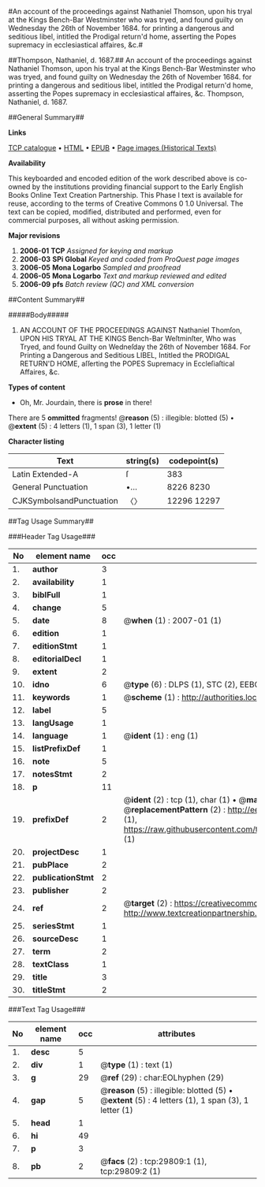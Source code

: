 #An account of the proceedings against Nathaniel Thomson, upon his tryal at the Kings Bench-Bar Westminster who was tryed, and found guilty on Wednesday the 26th of November 1684. for printing a dangerous and seditious libel, intitled the Prodigal return'd home, asserting the Popes supremacy in ecclesiastical affaires, &c.#

##Thompson, Nathaniel, d. 1687.##
An account of the proceedings against Nathaniel Thomson, upon his tryal at the Kings Bench-Bar Westminster who was tryed, and found guilty on Wednesday the 26th of November 1684. for printing a dangerous and seditious libel, intitled the Prodigal return'd home, asserting the Popes supremacy in ecclesiastical affaires, &c.
Thompson, Nathaniel, d. 1687.

##General Summary##

**Links**

[TCP catalogue](http://www.ota.ox.ac.uk/tcp/)  • 
[HTML](http://tei.it.ox.ac.uk/tcp/Texts-HTML/free/A25/A25656.html)  • 
[EPUB](http://tei.it.ox.ac.uk/tcp/Texts-EPUB/free/A25/A25656.epub) • 
[Page images (Historical Texts)](https://data.historicaltexts.jisc.ac.uk/view?pubId=eebo-99825427e&pageId=eebo-99825427e-29809-1)

**Availability**

This keyboarded and encoded edition of the
	       work described above is co-owned by the institutions
	       providing financial support to the Early English Books
	       Online Text Creation Partnership. This Phase I text is
	       available for reuse, according to the terms of Creative
	       Commons 0 1.0 Universal. The text can be copied,
	       modified, distributed and performed, even for
	       commercial purposes, all without asking permission.

**Major revisions**

1. __2006-01__ __TCP__ *Assigned for keying and markup*
1. __2006-03__ __SPi Global__ *Keyed and coded from ProQuest page images*
1. __2006-05__ __Mona Logarbo__ *Sampled and proofread*
1. __2006-05__ __Mona Logarbo__ *Text and markup reviewed and edited*
1. __2006-09__ __pfs__ *Batch review (QC) and XML conversion*

##Content Summary##

#####Body#####

1. AN ACCOUNT OF THE PROCEEDINGS AGAINST Nathaniel Thomſon, UPON HIS TRYAL AT THE KINGS Bench-Bar Weſtminſter, Who was Tryed, and found Guilty on Wedneſday the 26th of November 1684. For Printing a Dangerous and Seditious LIBEL, Intitled the PRODIGAL RETURN'D HOME, aſſerting the POPES Supremacy in Eccleſiaſtical Affaires, &c.

**Types of content**

  * Oh, Mr. Jourdain, there is **prose** in there!

There are 5 **ommitted** fragments! 
 @__reason__ (5) : illegible: blotted (5)  •  @__extent__ (5) : 4 letters (1), 1 span (3), 1 letter (1)

**Character listing**


|Text|string(s)|codepoint(s)|
|---|---|---|
|Latin Extended-A|ſ|383|
|General Punctuation|•…|8226 8230|
|CJKSymbolsandPunctuation|〈〉|12296 12297|

##Tag Usage Summary##

###Header Tag Usage###

|No|element name|occ|attributes|
|---|---|---|---|
|1.|__author__|3||
|2.|__availability__|1||
|3.|__biblFull__|1||
|4.|__change__|5||
|5.|__date__|8| @__when__ (1) : 2007-01 (1)|
|6.|__edition__|1||
|7.|__editionStmt__|1||
|8.|__editorialDecl__|1||
|9.|__extent__|2||
|10.|__idno__|6| @__type__ (6) : DLPS (1), STC (2), EEBO-CITATION (1), PROQUEST (1), VID (1)|
|11.|__keywords__|1| @__scheme__ (1) : http://authorities.loc.gov/ (1)|
|12.|__label__|5||
|13.|__langUsage__|1||
|14.|__language__|1| @__ident__ (1) : eng (1)|
|15.|__listPrefixDef__|1||
|16.|__note__|5||
|17.|__notesStmt__|2||
|18.|__p__|11||
|19.|__prefixDef__|2| @__ident__ (2) : tcp (1), char (1)  •  @__matchPattern__ (2) : ([0-9\-]+):([0-9IVX]+) (1), (.+) (1)  •  @__replacementPattern__ (2) : http://eebo.chadwyck.com/downloadtiff?vid=$1&page=$2 (1), https://raw.githubusercontent.com/textcreationpartnership/Texts/master/tcpchars.xml#$1 (1)|
|20.|__projectDesc__|1||
|21.|__pubPlace__|2||
|22.|__publicationStmt__|2||
|23.|__publisher__|2||
|24.|__ref__|2| @__target__ (2) : https://creativecommons.org/publicdomain/zero/1.0/ (1), http://www.textcreationpartnership.org/docs/. (1)|
|25.|__seriesStmt__|1||
|26.|__sourceDesc__|1||
|27.|__term__|2||
|28.|__textClass__|1||
|29.|__title__|3||
|30.|__titleStmt__|2||


###Text Tag Usage###

|No|element name|occ|attributes|
|---|---|---|---|
|1.|__desc__|5||
|2.|__div__|1| @__type__ (1) : text (1)|
|3.|__g__|29| @__ref__ (29) : char:EOLhyphen (29)|
|4.|__gap__|5| @__reason__ (5) : illegible: blotted (5)  •  @__extent__ (5) : 4 letters (1), 1 span (3), 1 letter (1)|
|5.|__head__|1||
|6.|__hi__|49||
|7.|__p__|3||
|8.|__pb__|2| @__facs__ (2) : tcp:29809:1 (1), tcp:29809:2 (1)|
